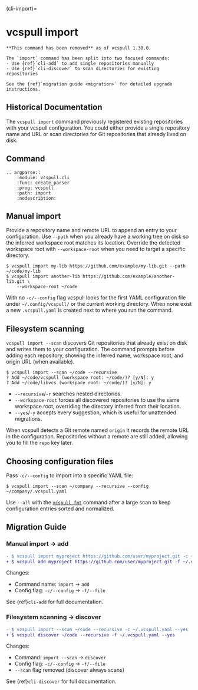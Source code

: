 (cli-import)=

# vcspull import

```{warning}
**This command has been removed** as of vcspull 1.38.0.

The `import` command has been split into two focused commands:
- Use {ref}`cli-add` to add single repositories manually
- Use {ref}`cli-discover` to scan directories for existing repositories

See the {ref}`migration guide <migration>` for detailed upgrade instructions.
```

## Historical Documentation

The `vcspull import` command previously registered existing repositories with your vcspull
configuration. You could either provide a single repository name and URL or scan
directories for Git repositories that already lived on disk.

## Command

```{eval-rst}
.. argparse::
    :module: vcspull.cli
    :func: create_parser
    :prog: vcspull
    :path: import
    :nodescription:
```

## Manual import

Provide a repository name and remote URL to append an entry to your
configuration. Use `--path` when you already have a working tree on disk so the
inferred workspace root matches its location. Override the detected workspace
root with `--workspace-root` when you need to target a specific directory.

```console
$ vcspull import my-lib https://github.com/example/my-lib.git --path ~/code/my-lib
$ vcspull import another-lib https://github.com/example/another-lib.git \
    --workspace-root ~/code
```

With no `-c/--config` flag vcspull looks for the first YAML configuration file
under `~/.config/vcspull/` or the current working directory. When none exist a
new `.vcspull.yaml` is created next to where you run the command.

## Filesystem scanning

`vcspull import --scan` discovers Git repositories that already exist on disk
and writes them to your configuration. The command prompts before adding each
repository, showing the inferred name, workspace root, and origin URL (when
available).

```console
$ vcspull import --scan ~/code --recursive
? Add ~/code/vcspull (workspace root: ~/code/)? [y/N]: y
? Add ~/code/libvcs (workspace root: ~/code/)? [y/N]: y
```

- `--recursive`/`-r` searches nested directories.
- `--workspace-root` forces all discovered repositories to use the same
  workspace root, overriding the directory inferred from their location.
- `--yes`/`-y` accepts every suggestion, which is useful for unattended
  migrations.

When vcspull detects a Git remote named `origin` it records the remote URL in
the configuration. Repositories without a remote are still added, allowing you
to fill the `repo` key later.

## Choosing configuration files

Pass `-c/--config` to import into a specific YAML file:

```console
$ vcspull import --scan ~/company --recursive --config ~/company/.vcspull.yaml
```

Use `--all` with the [`vcspull fmt`](cli-fmt) command after a large scan to keep
configuration entries sorted and normalized.

## Migration Guide

### Manual import → add

```diff
- $ vcspull import myproject https://github.com/user/myproject.git -c ~/.vcspull.yaml
+ $ vcspull add myproject https://github.com/user/myproject.git -f ~/.vcspull.yaml
```

Changes:
- Command name: `import` → `add`
- Config flag: `-c/--config` → `-f/--file`

See {ref}`cli-add` for full documentation.

### Filesystem scanning → discover

```diff
- $ vcspull import --scan ~/code --recursive -c ~/.vcspull.yaml --yes
+ $ vcspull discover ~/code --recursive -f ~/.vcspull.yaml --yes
```

Changes:
- Command: `import --scan` → `discover`
- Config flag: `-c/--config` → `-f/--file`
- `--scan` flag removed (discover always scans)

See {ref}`cli-discover` for full documentation.
